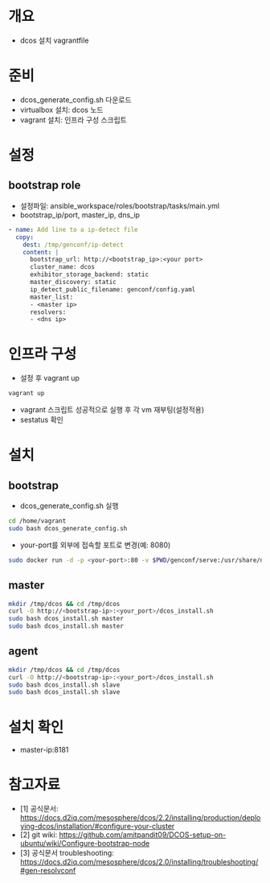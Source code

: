 # 개요
* dcos 설치 vagrantfile

# 준비
* dcos_generate_config.sh 다운로드
* virtualbox 설치: dcos 노드
* vagrant 설치: 인프라 구성 스크립트

# 설정
## bootstrap role
* 설정파일: ansible_workspace/roles/bootstrap/tasks/main.yml
* bootstrap_ip/port, master_ip, dns_ip
```yaml
- name: Add line to a ip-detect file
  copy:
    dest: /tmp/genconf/ip-detect
    content: |
      bootstrap_url: http://<bootstrap_ip>:<your port>
      cluster_name: dcos
      exhibitor_storage_backend: static
      master_discovery: static
      ip_detect_public_filename: genconf/config.yaml
      master_list:
      - <master ip>
      resolvers:
      - <dns ip>
```

# 인프라 구성
* 설정 후 vagrant up
```powershell
vagrant up
```
* vagrant 스크립트 성공적으로 실행 후 각 vm 재부팅(설정적용)
* sestatus 확인

# 설치
## bootstrap
* dcos_generate_config.sh 실행
```sh
cd /home/vagrant
sudo bash dcos_generate_config.sh
```

* your-port를 외부에 접속할 포트로 변경(예: 8080)
```sh
sudo docker run -d -p <your-port>:80 -v $PWD/genconf/serve:/usr/share/nginx/html:ro nginx
```

## master
```sh
mkdir /tmp/dcos && cd /tmp/dcos
curl -O http://<bootstrap-ip>:<your_port>/dcos_install.sh
sudo bash dcos_install.sh master
sudo bash dcos_install.sh master
```

## agent
```sh
mkdir /tmp/dcos && cd /tmp/dcos
curl -O http://<bootstrap-ip>:<your_port>/dcos_install.sh
sudo bash dcos_install.sh slave
sudo bash dcos_install.sh slave
```

# 설치 확인
* master-ip:8181

# 참고자료
* [1] 공식문서: https://docs.d2iq.com/mesosphere/dcos/2.2/installing/production/deploying-dcos/installation/#configure-your-cluster
* [2] git wiki: https://github.com/amitpandit09/DCOS-setup-on-ubuntu/wiki/Configure-bootstrap-node
* [3] 공식문서 troubleshooting: https://docs.d2iq.com/mesosphere/dcos/2.0/installing/troubleshooting/#gen-resolvconf